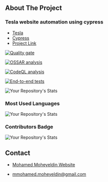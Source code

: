 ## About The Project
### Tesla website automation using cypress

* [Tesla](https://www.tesla.com/)
* [Cypress](https://docs.cypress.io/)
* [Project Link](https://github.com/mohamedmoheyeldin/Mortgage-Calculator)

<!-- SonarCloud Stats -->
[![Quality gate](https://sonarcloud.io/api/project_badges/quality_gate?project=mohamedmoheyeldin_TeslaCypressAutomation)](https://sonarcloud.io/dashboard?id=mohamedmoheyeldin_TeslaCypressAutomation)

<!-- ossar-analysis Stats -->
[![OSSAR analysis](https://github.com/mohamedmoheyeldin/TeslaCypressAutomation/actions/workflows/ossar-analysis.yml/badge.svg?branch=master)](https://github.com/mohamedmoheyeldin/TeslaCypressAutomation/actions/workflows/ossar-analysis.yml)

<!-- codeql-analysis Stats -->
[![CodeQL analysis](https://github.com/mohamedmoheyeldin/TeslaCypressAutomation/actions/workflows/codeql-analysis.yml/badge.svg?branch=master)](https://github.com/mohamedmoheyeldin/TeslaCypressAutomation/actions/workflows/codeql-analysis.yml)

<!-- End-to-end tests -->
[![End-to-end tests](https://github.com/mohamedmoheyeldin/TeslaCypressAutomation/actions/workflows/EndToEndTests.yml/badge.svg?branch=master)](https://github.com/mohamedmoheyeldin/TeslaCypressAutomation/actions/workflows/EndToEndTests.yml)

<!-- My Repository's Stats -->
![Your Repository's Stats](https://github-readme-stats.vercel.app/api?username=mohamedmoheyeldin&show_icons=true)

<!-- Most Used Languages -->
### Most Used Languages
![Your Repository's Stats](https://github-readme-stats.vercel.app/api/top-langs/?username=mohamedmoheyeldin&theme=blue-green)

<!-- Contributors Badge -->
### Contributors Badge
![Your Repository's Stats](https://contrib.rocks/image?repo=mohamedmoheyeldin/TeslaCypressAutomation)


<!-- CONTACT -->
## Contact

* [Mohamed Moheyeldin Website](https://mohamedmoheyeldin.com)

* [mmohamed.moheyeldin@gmail.com](mmohamed.moheyeldin@gmail.com)

